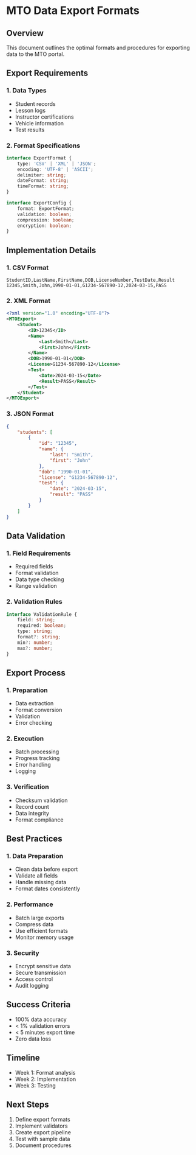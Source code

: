# MTO Data Export Formats

## Overview
This document outlines the optimal formats and procedures for exporting data to the MTO portal.

## Export Requirements

### 1. Data Types
- Student records
- Lesson logs
- Instructor certifications
- Vehicle information
- Test results

### 2. Format Specifications
```typescript
interface ExportFormat {
    type: 'CSV' | 'XML' | 'JSON';
    encoding: 'UTF-8' | 'ASCII';
    delimiter: string;
    dateFormat: string;
    timeFormat: string;
}

interface ExportConfig {
    format: ExportFormat;
    validation: boolean;
    compression: boolean;
    encryption: boolean;
}
```

## Implementation Details

### 1. CSV Format
```csv
StudentID,LastName,FirstName,DOB,LicenseNumber,TestDate,Result
12345,Smith,John,1990-01-01,G1234-567890-12,2024-03-15,PASS
```

### 2. XML Format
```xml
<?xml version="1.0" encoding="UTF-8"?>
<MTOExport>
    <Student>
        <ID>12345</ID>
        <Name>
            <Last>Smith</Last>
            <First>John</First>
        </Name>
        <DOB>1990-01-01</DOB>
        <License>G1234-567890-12</License>
        <Test>
            <Date>2024-03-15</Date>
            <Result>PASS</Result>
        </Test>
    </Student>
</MTOExport>
```

### 3. JSON Format
```json
{
    "students": [
        {
            "id": "12345",
            "name": {
                "last": "Smith",
                "first": "John"
            },
            "dob": "1990-01-01",
            "license": "G1234-567890-12",
            "test": {
                "date": "2024-03-15",
                "result": "PASS"
            }
        }
    ]
}
```

## Data Validation

### 1. Field Requirements
- Required fields
- Format validation
- Data type checking
- Range validation

### 2. Validation Rules
```typescript
interface ValidationRule {
    field: string;
    required: boolean;
    type: string;
    format?: string;
    min?: number;
    max?: number;
}
```

## Export Process

### 1. Preparation
- Data extraction
- Format conversion
- Validation
- Error checking

### 2. Execution
- Batch processing
- Progress tracking
- Error handling
- Logging

### 3. Verification
- Checksum validation
- Record count
- Data integrity
- Format compliance

## Best Practices

### 1. Data Preparation
- Clean data before export
- Validate all fields
- Handle missing data
- Format dates consistently

### 2. Performance
- Batch large exports
- Compress data
- Use efficient formats
- Monitor memory usage

### 3. Security
- Encrypt sensitive data
- Secure transmission
- Access control
- Audit logging

## Success Criteria
- 100% data accuracy
- < 1% validation errors
- < 5 minutes export time
- Zero data loss

## Timeline
- Week 1: Format analysis
- Week 2: Implementation
- Week 3: Testing

## Next Steps
1. Define export formats
2. Implement validators
3. Create export pipeline
4. Test with sample data
5. Document procedures 